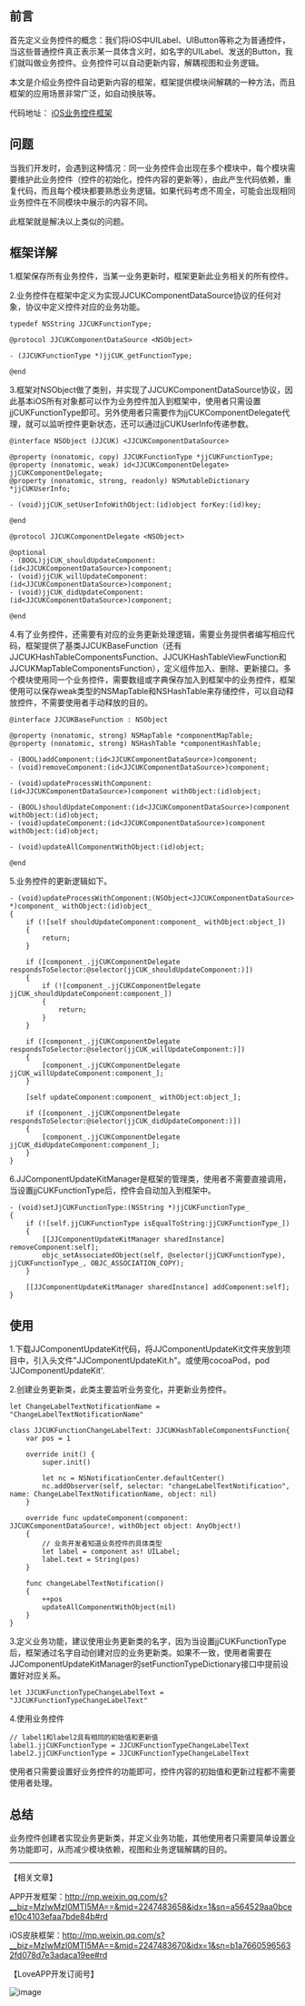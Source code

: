 ## 前言

首先定义业务控件的概念：我们将iOS中UILabel、UIButton等称之为普通控件，当这些普通控件真正表示某一具体含义时，如名字的UILabel、发送的Button，我们就叫做业务控件。业务控件可以自动更新内容，解耦视图和业务逻辑。

本文是介绍业务控件自动更新内容的框架，框架提供模块间解耦的一种方法，而且框架的应用场景非常广泛，如自动换肤等。

代码地址：
[iOS业务控件框架](https://github.com/hamilyjing/JJComponentUpdateKit)

## 问题

当我们开发时，会遇到这种情况：同一业务控件会出现在多个模块中，每个模块需要维护此业务控件（控件的初始化，控件内容的更新等），由此产生代码依赖，重复代码，而且每个模块都要熟悉业务逻辑。如果代码考虑不周全，可能会出现相同业务控件在不同模块中展示的内容不同。

此框架就是解决以上类似的问题。

## 框架详解

1.框架保存所有业务控件，当某一业务更新时，框架更新此业务相关的所有控件。

2.业务控件在框架中定义为实现JJCUKComponentDataSource协议的任何对象，协议中定义控件对应的业务功能。

```
typedef NSString JJCUKFunctionType;

@protocol JJCUKComponentDataSource <NSObject>

- (JJCUKFunctionType *)jjCUK_getFunctionType;

@end

```

3.框架对NSObject做了类别，并实现了JJCUKComponentDataSource协议，因此基本iOS所有对象都可以作为业务控件加入到框架中，使用者只需设置jjCUKFunctionType即可。另外使用者只需要作为jjCUKComponentDelegate代理，就可以监听控件更新状态，还可以通过jjCUKUserInfo传递参数。

```
@interface NSObject (JJCUK) <JJCUKComponentDataSource>

@property (nonatomic, copy) JJCUKFunctionType *jjCUKFunctionType;
@property (nonatomic, weak) id<JJCUKComponentDelegate> jjCUKComponentDelegate;
@property (nonatomic, strong, readonly) NSMutableDictionary *jjCUKUserInfo;

- (void)jjCUK_setUserInfoWithObject:(id)object forKey:(id)key;

@end

@protocol JJCUKComponentDelegate <NSObject>

@optional
- (BOOL)jjCUK_shouldUpdateComponent:(id<JJCUKComponentDataSource>)component;
- (void)jjCUK_willUpdateComponent:(id<JJCUKComponentDataSource>)component;
- (void)jjCUK_didUpdateComponent:(id<JJCUKComponentDataSource>)component;

@end
```

4.有了业务控件，还需要有对应的业务更新处理逻辑，需要业务提供者编写相应代码，框架提供了基类JJCUKBaseFunction（还有JJCUKHashTableComponentsFunction、JJCUKHashTableViewFunction和JJCUKMapTableComponentsFunction），定义组件加入、删除、更新接口。多个模块使用同一个业务控件，需要数组或字典保存加入到框架中的业务控件，框架使用可以保存weak类型的NSMapTable和NSHashTable来存储控件，可以自动释放控件，不需要使用者手动释放的目的。

```
@interface JJCUKBaseFunction : NSObject

@property (nonatomic, strong) NSMapTable *componentMapTable;
@property (nonatomic, strong) NSHashTable *componentHashTable;

- (BOOL)addComponent:(id<JJCUKComponentDataSource>)component;
- (void)removeComponent:(id<JJCUKComponentDataSource>)component;

- (void)updateProcessWithComponent:(id<JJCUKComponentDataSource>)component withObject:(id)object;

- (BOOL)shouldUpdateComponent:(id<JJCUKComponentDataSource>)component withObject:(id)object;
- (void)updateComponent:(id<JJCUKComponentDataSource>)component withObject:(id)object;

- (void)updateAllComponentWithObject:(id)object;

@end
```

5.业务控件的更新逻辑如下。

```
- (void)updateProcessWithComponent:(NSObject<JJCUKComponentDataSource> *)component_ withObject:(id)object_
{
    if (![self shouldUpdateComponent:component_ withObject:object_])
    {
        return;
    }
    
    if ([component_.jjCUKComponentDelegate respondsToSelector:@selector(jjCUK_shouldUpdateComponent:)])
    {
        if (![component_.jjCUKComponentDelegate jjCUK_shouldUpdateComponent:component_])
        {
            return;
        }
    }
    
    if ([component_.jjCUKComponentDelegate respondsToSelector:@selector(jjCUK_willUpdateComponent:)])
    {
        [component_.jjCUKComponentDelegate jjCUK_willUpdateComponent:component_];
    }
    
    [self updateComponent:component_ withObject:object_];
    
    if ([component_.jjCUKComponentDelegate respondsToSelector:@selector(jjCUK_didUpdateComponent:)])
    {
        [component_.jjCUKComponentDelegate jjCUK_didUpdateComponent:component_];
    }
}
```

6.JJComponentUpdateKitManager是框架的管理类，使用者不需要直接调用，当设置jjCUKFunctionType后，控件会自动加入到框架中。

```
- (void)setJjCUKFunctionType:(NSString *)jjCUKFunctionType_
{
    if (![self.jjCUKFunctionType isEqualToString:jjCUKFunctionType_])
    {
        [[JJComponentUpdateKitManager sharedInstance] removeComponent:self];
        objc_setAssociatedObject(self, @selector(jjCUKFunctionType), jjCUKFunctionType_, OBJC_ASSOCIATION_COPY);
    }
    
    [[JJComponentUpdateKitManager sharedInstance] addComponent:self];
}
```

## 使用

1.下载JJComponentUpdateKit代码，将JJComponentUpdateKit文件夹放到项目中，引入头文件"JJComponentUpdateKit.h"。或使用cocoaPod，pod 'JJComponentUpdateKit'.

2.创建业务更新类，此类主要监听业务变化，并更新业务控件。

```
let ChangeLabelTextNotificationName = "ChangeLabelTextNotificationName"

class JJCUKFunctionChangeLabelText: JJCUKHashTableComponentsFunction{
    var pos = 1
    
    override init() {
        super.init()
        
        let nc = NSNotificationCenter.defaultCenter()
        nc.addObserver(self, selector: "changeLabelTextNotification", name: ChangeLabelTextNotificationName, object: nil)
    }
    
    override func updateComponent(component: JJCUKComponentDataSource!, withObject object: AnyObject!)
    {
        // 业务开发者知道业务控件的具体类型
        let label = component as! UILabel;
        label.text = String(pos)
    }
    
    func changeLabelTextNotification()
    {
        ++pos
        updateAllComponentWithObject(nil)
    }
}
```

3.定义业务功能，建议使用业务更新类的名字，因为当设置jjCUKFunctionType后，框架通过名字自动创建对应的业务更新类。如果不一致，使用者需要在JJComponentUpdateKitManager的setFunctionTypeDictionary接口中提前设置好对应关系。

```
let JJCUKFunctionTypeChangeLabelText = "JJCUKFunctionTypeChangeLabelText"
```

4.使用业务控件

```
// label1和label2具有相同的初始值和更新值
label1.jjCUKFunctionType = JJCUKFunctionTypeChangeLabelText
label2.jjCUKFunctionType = JJCUKFunctionTypeChangeLabelText
```

使用者只需要设置好业务控件的功能即可，控件内容的初始值和更新过程都不需要使用者处理。

## 总结

业务控件创建者实现业务更新类，并定义业务功能，其他使用者只需要简单设置业务功能即可，从而减少模块依赖，视图和业务逻辑解耦的目的。

-----------------------------------------------------------------------------------

【相关文章】

APP开发框架：http://mp.weixin.qq.com/s?__biz=MzIwMzI0MTI5MA==&mid=2247483658&idx=1&sn=a564529aa0bcee10c4103efaa7bde84b#rd

iOS皮肤框架：http://mp.weixin.qq.com/s?__biz=MzIwMzI0MTI5MA==&mid=2247483670&idx=1&sn=b1a76605965632fd078d7e3adaca19ee#rd

【LoveAPP开发订阅号】

![image](https://mmbiz.qlogo.cn/mmbiz/YTAjOycganOGG6qPHNdqTN5d5sJ3UiahpSUemVlhbcNfsCkb0YwXt8dClvWcve4J6LGRrjBeZP8iaYqMy6o7k2vg/0?wx_fmt=jpeg)